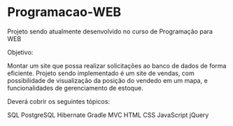 # Programacao-WEB


Projeto sendo atualmente desenvolvido no curso de Programação para WEB

Objetivo:

Montar um site que possa realizar solicitações ao banco de dados de forma eficiente. Projeto sendo implementado é um site de vendas, com possibilidade de visualização da posição do vendedo em um mapa, e funcionalidades de gerenciamento de estoque.

Deverá cobrir os seguintes tópicos:

SQL
PostgreSQL
Hibernate
Gradle
MVC
HTML
CSS
JavaScript
jQuery

